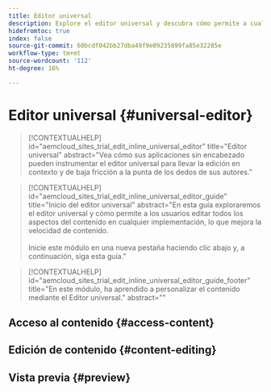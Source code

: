 ```yaml
---
title: Editor universal
description: Explore el editor universal y descubra cómo permite a cualquier persona editar cualquier aspecto del contenido en cualquier implementación.
hidefromtoc: true
index: false
source-git-commit: 60bcdf042bb27dba49f9e09235899fa85e32285e
workflow-type: tm+mt
source-wordcount: '112'
ht-degree: 16%

---
```



# Editor universal {#universal-editor}

>[!CONTEXTUALHELP]
>id="aemcloud_sites_trial_edit_inline_universal_editor"
>title="Editor universal"
>abstract="Vea cómo sus aplicaciones sin encabezado pueden instrumentar el editor universal para llevar la edición en contexto y de baja fricción a la punta de los dedos de sus autores."

>[!CONTEXTUALHELP]
>id="aemcloud_sites_trial_edit_inline_universal_editor_guide"
>title="Inicio del editor universal"
>abstract="En esta guía exploraremos el editor universal y cómo permite a los usuarios editar todos los aspectos del contenido en cualquier implementación, lo que mejora la velocidad de contenido.<br><br>Inicie este módulo en una nueva pestaña haciendo clic abajo y, a continuación, siga esta guía."

>[!CONTEXTUALHELP]
>id="aemcloud_sites_trial_edit_inline_universal_editor_guide_footer"
>title="En este módulo, ha aprendido a personalizar el contenido mediante el Editor universal."
>abstract=""

## Acceso al contenido {#access-content}

## Edición de contenido {#content-editing}

## Vista previa {#preview}
